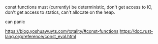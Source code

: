 const functions must (currently) be deterministic, 
don't get access to IO, 
don't get access to statics,
can't allocate on the heap. 

can panic

https://blog.yoshuawuyts.com/totality/#const-functions
https://doc.rust-lang.org/reference/const_eval.html

